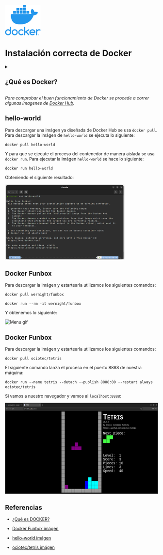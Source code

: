 

<img src="img/dockerLogo.webp" height="100">

# Instalación correcta de Docker



<details close>
 <summary> <h2>¿Qué es Docker? </h2>  </summary> 

Docker es un proyecto de código abierto, que utiliza el kernel de Linux, utilizado principalmente para la automatización del despliegue de aplicaciones. 

</details>

*Para comprobar el buen funcionamiento de Docker se procede a correr algunas imagenes de [Docker Hub](https://hub.docker.com/).*

## **hello-world**


Para descargar una imágen ya diseñada de Docker Hub se usa `docker pull`. Para descargar la imágen de `hello-world` se ejecuta lo siguiente: 

```docker
docker pull hello-world
```

Y para que se ejecute el proceso del contenedor de manera aislada se usa `docker run`. Para ejecutar la imágen `hello-world` se hace lo siguiente: 

```docker
docker run hello-world
```

Obteniendo el siguiente resultado: 

<img src="img/runHelloWorld.png" height="250">


## **Docker Funbox**


Para descargar la imágen y estartearla utilizamos los siguientes comandos:
```docker
docker pull wernight/funbox
```

```docker
docker run --rm -it wernight/funbox
```

Y obtenemos lo siguiente:

![Menu gif](img/menu.gif)

## **Docker Funbox**


Para descargar la imágen y estartearla utilizamos los siguientes comandos:

```docker
docker pull ociotec/tetris
```

El siguiente comando lanza el proceso en el puerto 8888 de nuestra máquina: 

```docker
docker run --name tetris --detach --publish 8888:80 --restart always ociotec/tetris
```

Si vamos a nuestro navegador y vamos al `localhost:8888`:

<img src="img/resultadotetris.png" height="300">


## Referencias

- [¿Qué es DOCKER?](https://www.redhat.com/es/topics/containers/what-is-docker )

- [Docker Funbox imágen](https://hub.docker.com/r/wernight/funbox)

- [hello-world imágen](https://hub.docker.com/_/hello-world)

- [ociotec/tetris imágen](https://hub.docker.com/r/ociotec/tetris)

